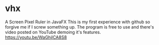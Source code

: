 # vhx
A Screen Pixel Ruler in JavaFX
This is my first experience with github so forgive me if I screw something up.
The program is free to use and there's video posted on YouTube demoing it's
features.
https://youtu.be/WaGhjlCA8S8



